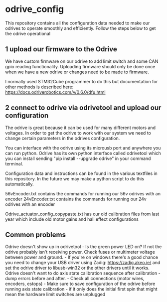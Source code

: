 # odrive_config

This repository contains all the configuration data needed to make our odrives to operate smoothly and efficiently.
Follow the steps below to get the odrive operational

## 1 upload our firmware to the Odrive
We have custom firmware on our odrive to add limit switch and some CAN gpio reading functionality. Uploading firmware should only be done once when we have a new odrive or changes need to be made to firmware.

I normally used STM32Cube programmer to do this but documentation for other methods is described here: https://docs.odriverobotics.com/v/0.6.0/dfu.html

## 2 connect to odrive via odrivetool and upload our configuration
The odrive is great because it can be used for many different motors and voltages. In order to get the odrive to work with our system we need to change certain parameters in the odrives configuration. 

You can interface with the odrive using its microusb port and anywhere you can run python. Odrive has its own python interface called odrivetool which you can install sending "pip install --upgrade odrive" in your command terminal.

Configuration data and instructions can be found in the various textfiles in this repository. In the future we may make a python script to do this automatically.

56vEncoder.txt contains the commands for running our 56v odrives with an encoder
24vEncoder.txt contains the commands for running our 24v odrives with an encoder

Odrive_actuator_config_copypaste.txt has our old calibration files from last year which include old motor gains and hall effect configurations

## Common problems
Odrive doesn't show up in odrivetool
    - Is the green power LED on? If not the odrive probably isn't receiving power. Check fuses or multimeter voltage between power and ground.
    - If you're on windows there's a good chance you need to change your USB driver using Zadig: https://zadig.akeo.ie/ and set the odrive driver to libusb-win32 or the other drivers until it works.
Odrive doesn't want to do axis state calibration sequence after calibration
    - dump errors before and after.
    - Check all connections (motor wires, encoders, estops)
    - Make sure to save configuration of the odrive before running axis state calibration
    - if it only does the initial first spin that might mean the hardware limit switches are unplugged 
